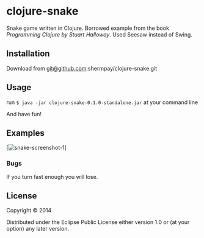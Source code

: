 # clojure-snake

Snake game written in Clojure.
Borrowed example from the book *Programming Clojure by Stuart Halloway*.
Used Seesaw instead of Swing.

## Installation

Download from git@github.com:shermpay/clojure-snake.git

## Usage


run `$ java -jar clojure-snake-0.1.0-standalone.jar` at your command line

And have fun!

## Examples

[![snake-screenshot-1](https://github.com/shermapy/clojure-snake/blob/master/img/snake_screenshot_1.png)]

### Bugs

If you turn fast enough you will lose.

## License

Copyright © 2014

Distributed under the Eclipse Public License either version 1.0 or (at
your option) any later version.
